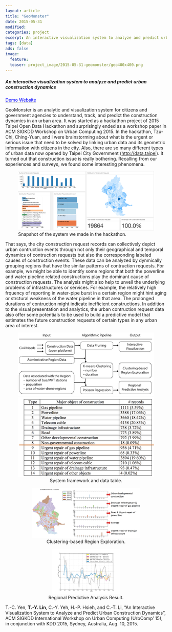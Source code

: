 ```yaml
---
layout: article
title: "GeoMonster"
date: 2015-05-31
modified:
categories: project
excerpt: An interactive visualization system to analyze and predict urban construction dynamics.
tags: [data]
ads: false
image:
  feature:
  teaser: project_image/2015-05-31-geomonster/geo400x400.png
---
```

##### An interactive visualization system to analyze and predict urban construction dynamics
<a href="http://junipertcy.info.s3.amazonaws.com/urbcomp/index.html"><font color="blue">Demo Website</font></a>

GeoMonster is an analytic and visualization system for citizens and government agencies to understand, track, and predict the construction dynamics in an urban area. It was started as a hackathon project of 2015 Taipei Open Data Hackathon and surprisingly ended as a workshop paper in ACM SIGKDD Workshop on Urban Computing 2015. In the hackathon, Tzu-Chi, Ching-Yuan, and I were brainstorming about what is the urgent or serious issue that need to be solved by linking urban data and its geometric information with citizens in the city. <!--more-->Also, there are so many different types of urban data now opened by Taipei City Government (<a href="http://data.taipei"><font color="blue">http://data.taipei</font></a>). It turned out that construction issue is really bothering. Recalling from our experiences and surveys, we found some interesting phenomena.


<figure>
	<img src="/images/project_image/2015-05-31-geomonster/geomonster.png">
	<figcaption>Snapshot of the system we made in the hackathon.</figcaption>
</figure>

That says, the city construction request records can collectively depict urban contruction events through not only their geographical and temporal dynamics of contruction requests but also the corresponding labeled causes of construction events. These data can be analyzed by dynmically grouping regions that have the similar patterns of contruction requests. For example, we might be able to identify some regions that both the powerline and water pipeline related constructions play the dominant cause of construction requests. The analysis might also help to unveil the underlying problems of infrastructures or services. For example, the relatively high frquency of reporting in water-pipe burst in a certain region might hint aging or strctural weakness of the water pipeline in that area. The prolonged durations of contruction might indicate inefficient constructions. In addition to the visual presentation and analytics, the urban contruction request data also offer some potentials to be used to build a predictive model that estimates the future construction requests of certain types in any urban area of interest.

<figure class="half">
	<img src="/images/project_image/2015-05-31-geomonster/geoframework.png">
	<img src="/images/project_image/2015-05-31-geomonster/geodata.png">
	<figcaption style="text-align:center">System framework and data table.</figcaption>
</figure>

<figure align="middle">
	<img src="/images/project_image/2015-05-31-geomonster/geocluster.png" style="width:80%;height:80%;">
	<figcaption style="text-align:center">Clustering-based Region Exploration.</figcaption>
</figure>

<figure align="middle">
	<img src="/images/project_image/2015-05-31-geomonster/geopredfig.png" style="width:50%;height:50%;">
	<figcaption style="text-align:center">Regional Predictive Analysis Result.</figcaption>
</figure>

T.-C. Yen, **T.-Y. Lin**, C.-Y. Yeh, H.-P. Hsieh, and C.-T. Li, “An Interactive Visualization System to Analyze and Predict Urban Construction Dynamics”, ACM SIGKDD International Workshop on Urban Computing (UrbComp’ 15), in conjunction with KDD 2015, Sydney, Australia, Aug. 10, 2015.

